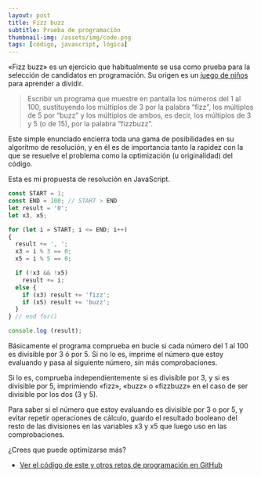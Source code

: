 ```yaml
---
layout: post
title: Fizz buzz
subtitle: Prueba de programación
thumbnail-img: /assets/img/code.png
tags: [código, javascript, lógica]
---
```

«Fizz buzz» es un ejercicio que habitualmente se usa como prueba para la selección de candidatos en programación. Su origen es un [juego de niños](https://en.wikipedia.org/wiki/Fizz_buzz) para aprender a dividir. 

> Escribir un programa que muestre en pantalla los números del 1 al 100, sustituyendo los múltiplos de 3 por la palabra “fizz”, los múltiplos de 5 por “buzz” y los múltiplos de ambos, es decir, los múltiplos de 3 y 5 (o de 15), por la palabra “fizzbuzz”.

Este simple enunciado encierra toda una gama de posibilidades en su algoritmo de resolución, y en él es de importancia tanto la rapidez con la que se resuelve el problema como la optimización (u originalidad) del código.

Esta es mi propuesta de resolución en JavaScript.

```javascript
const START = 1;
const END = 100; // START > END
let result = '0';
let x3, x5;

for (let i = START; i <= END; i++)
{
  result += ', ';
  x3 = i % 3 == 0;
  x5 = i % 5 == 0;

  if (!x3 && !x5)
    result += i;
  else {
    if (x3) result += 'fizz';
    if (x5) result += 'buzz';
  }
} // end for()

console.log (result);
```

Básicamente el programa comprueba en bucle si cada número del 1 al 100 es divisible por 3 ó por 5. Si no lo es, imprime el número que estoy evaluando y pasa al siguiente número, sin más comprobaciones.

Si lo es, comprueba independientemente si es divisible por 3, y si es divisible por 5, imprimiendo «fizz», «buzz» o «fizzbuzz» en el caso de ser divisible por los dos (3 y 5).

Para saber si el número que estoy evaluando es divisible por 3 o por 5, y evitar repetir operaciones de cálculo, guardo el resultado booleano del resto de las divisiones en las variables x3 y x5 que luego uso en las comprobaciones.

¿Crees que puede optimizarse más?

* [Ver el código de este y otros retos de programación en GitHub](https://github.com/JavGuerra/retos-programacion)  